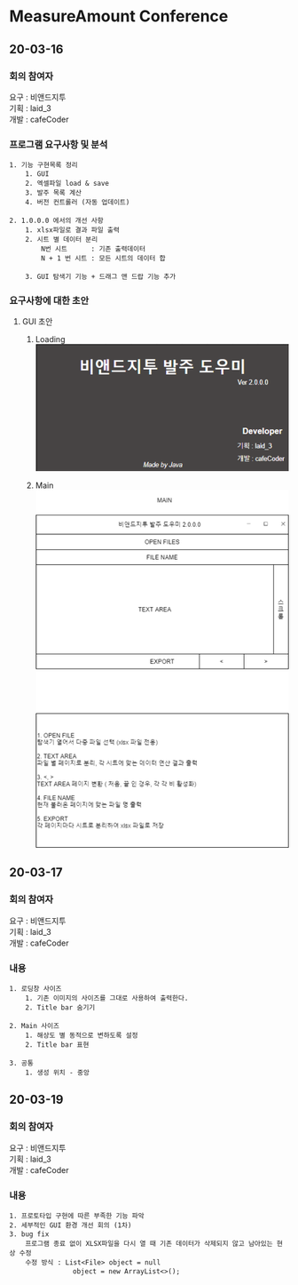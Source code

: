 # MeasureAmount Conference

## 20-03-16   
### 회의 참여자  
요구 : 비앤드지투  
기획 : laid_3  
개발 : cafeCoder   

### 프로그램 요구사항 및 분석
    1. 기능 구현목록 정리
        1. GUI
        2. 엑셀파일 load & save
        3. 발주 목록 계산
        4. 버전 컨트롤러 (자동 업데이트)
        
    2. 1.0.0.0 에서의 개선 사항
        1. xlsx파일로 결과 파일 출력
        2. 시트 별 데이터 분리
            N번 시트      : 기존 출력데이터
            N + 1 번 시트 : 모든 시트의 데이터 합
            
        3. GUI 탐색기 기능 + 드래그 앤 드랍 기능 추가

### 요구사항에 대한 초안
1. GUI 초안  
    1. Loading       
![](https://github.com/hwk0911/MeasureAmount/blob/master/resource/Scheme/load.png?raw=true)
    
    2. Main   
![](https://github.com/hwk0911/MeasureAmount/blob/master/resource/Scheme/MAIN_%EC%B4%88%EC%95%88.png?raw=true)

## 20-03-17   
### 회의 참여자  
요구 : 비앤드지투  
기획 : laid_3  
개발 : cafeCoder   

### 내용   
    1. 로딩창 사이즈
        1. 기존 이미지의 사이즈를 그대로 사용하여 출력한다.
        2. Title bar 숨기기
        
    2. Main 사이즈
        1. 해상도 별 동적으로 변하도록 설정
        2. Title bar 표현
        
    3. 공통
        1. 생성 위치 - 중앙

## 20-03-19   
### 회의 참여자  
요구 : 비앤드지투  
기획 : laid_3  
개발 : cafeCoder   

### 내용   
    1. 프로토타입 구현에 따른 부족한 기능 파악
    2. 세부적인 GUI 환경 개선 회의 (1차)
    3. bug fix
        프로그램 종료 없이 XLSX파일을 다시 열 때 기존 데이터가 삭제되지 않고 남아있는 현상 수정
        수정 방식 : List<File> object = null
                    object = new ArrayList<>();
